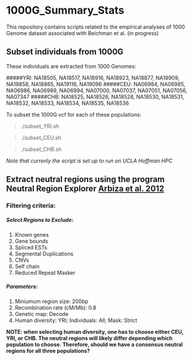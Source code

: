 # 1000G_Summary_Stats
This repository contains scripts related to the empirical analyses of 1000 Genome dataset associated with Beichman et al. (in progress)

## Subset individuals from 1000G
These individuals are extracted from 1000 Genomes:

#####YRI:
NA18505, NA18517, NA18916, NA18923, NA18877, NA18909, NA18858, NA18865, NA19116, NA19096
#####CEU:
NA06984, NA06985, NA06986, NA06989, NA06994, NA07000, NA07037, NA07051, NA07056, NA07347
#####CHB:
NA18525, NA18526, NA18528, NA18530, NA18531, NA18532, NA18533, NA18534, NA18535, NA18536

To subset the 1000G vcf for each of these populations:

> ./subset_YRI.sh

> ./subset_CEU.sh

> ./subset_CHB.sh

*Note that currenly the script is set up to run on UCLA Hoffman HPC*

## Extract neutral regions using the program Neutral Region Explorer [Arbiza et al. 2012](http://nre.cb.bscb.cornell.edu/nre/)
### Filtering criteria:
##### Select Regions to Exclude: 
1. Known genes 
2. Gene bounds 
3. Spliced ESTs
4. Segmental Duplications
5. CNVs
6. Self chain
7. Reduced Repeat Masker

##### Parameters:
1. Miniumum region size: 200bp
2. Recombination rate (cM/Mb): 0.8
3. Genetic map: Decode
4. Human diversity: YRI; Individuals: All; Mask: Strict

**NOTE: when selecting human diversity, one has to choose either CEU, YRI, or CHB. The neutral regions will likely differ depending which population to choose. Therefore, should we have a consensus neutral regions for all three populations?**




